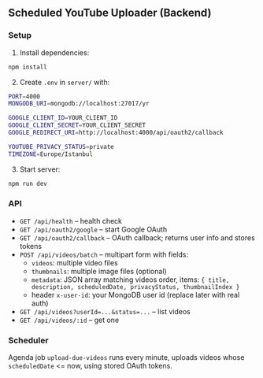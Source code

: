 ## Scheduled YouTube Uploader (Backend)

### Setup

1. Install dependencies:
```bash
npm install
```

2. Create `.env` in `server/` with:
```bash
PORT=4000
MONGODB_URI=mongodb://localhost:27017/yr

GOOGLE_CLIENT_ID=YOUR_CLIENT_ID
GOOGLE_CLIENT_SECRET=YOUR_CLIENT_SECRET
GOOGLE_REDIRECT_URI=http://localhost:4000/api/oauth2/callback

YOUTUBE_PRIVACY_STATUS=private
TIMEZONE=Europe/Istanbul
```

3. Start server:
```bash
npm run dev
```

### API

- `GET /api/health` – health check
- `GET /api/oauth2/google` – start Google OAuth
- `GET /api/oauth2/callback` – OAuth callback; returns user info and stores tokens
- `POST /api/videos/batch` – multipart form with fields:
  - `videos`: multiple video files
  - `thumbnails`: multiple image files (optional)
  - `metadata`: JSON array matching videos order, items: `{ title, description, scheduledDate, privacyStatus, thumbnailIndex }`
  - header `x-user-id`: your MongoDB user id (replace later with real auth)
- `GET /api/videos?userId=...&status=...` – list videos
- `GET /api/videos/:id` – get one

### Scheduler

Agenda job `upload-due-videos` runs every minute, uploads videos whose `scheduledDate` <= now, using stored OAuth tokens.


